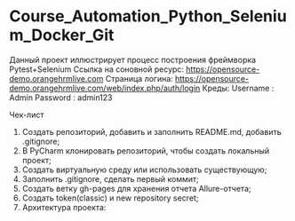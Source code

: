 # Course_Automation_Python_Selenium_Docker_Git
Данный проект иллюстрирует процесс построения фреймворка Pytest+Selenium
Ссылка на соновной ресурс:
https://opensource-demo.orangehrmlive.com
Страница логина:
https://opensource-demo.orangehrmlive.com/web/index.php/auth/login
Креды:
Username : Admin
Password : admin123

Чек-лист
1) Создать репозиторий, добавить и заполнить README.md, добавить .gitignore;
2) В PyCharm клонировать репозиторий, чтобы создать локальный проект;
3) Создать виртуальную среду или использовать существующую;
4) Заполнить .gitignore, сделать первый коммит;
5) Создать ветку gh-pages для хранения отчета Allure-отчета;
6) Создать token(classic) и new repository secret;
7) Архитектура проекта:
